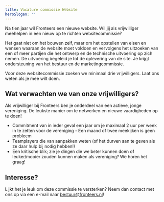 ```yaml
---
title: Vacature commissie Website
heroSlogan: ''
---
```


Na tien jaar wil Fronteers een nieuwe website. Wil jij als vrijwilliger meehelpen in een nieuw op te richten websitecommissie?

Het gaat niet om het bouwen zelf, maar om het opstellen van eisen en wensen waaraan de website moet voldoen en vervolgens het uitzoeken van een of meer partijen die het ontwerp en de technische uitvoering op zich nemen. De uitvoering begeleid je tot de oplevering van de site. Je krijgt ondersteuning van het bestuur en de marketingcommissie.

Voor deze websitecommissie zoeken we minimaal drie vrijwilligers. Laat ons weten als je mee wilt doen.

## Wat verwachten we van onze vrijwilligers?

Als vrijwilliger bij Fronteers ben je onderdeel van een actieve, jonge vereniging. De leukste manier om te netwerken en nieuwe vaardigheden op te doen!

-   Commitment van in ieder geval een jaar om je maximaal 2 uur per week in te zetten voor de vereniging - Een maand of twee meekijken is geen probleem
-   Teamplayers die van aanpakken weten (of het durven aan te geven als ze daar hulp bij nodig hebben!)
-   Een kritische blik; zie je dingen die we beter kunnen doen of leuker/mooier zouden kunnen maken als vereniging? We horen het graag!

## Interesse?

Lijkt het je leuk om deze commissie te versterken? Neem dan contact met ons op via een e-mail naar [bestuur@fronteers.nl](mailto:bestuur@fronteers.nl)!
